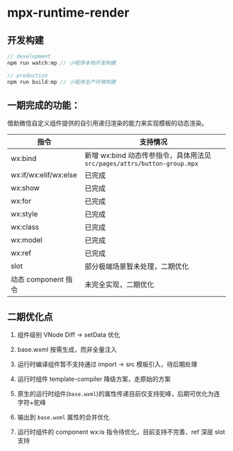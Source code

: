 # mpx-runtime-render

## 开发构建

```javascript
// development
npm run watch:mp // 小程序本地开发构建

// production
npm run build:mp // 小程序生产环境构建
```

## 一期完成的功能：

借助微信自定义组件提供的自引用递归渲染的能力来实现模板的动态渲染。

| 指令 | 支持情况 |
| - | - |
| wx:bind | 新增 wx:bind 动态传参指令，具体用法见 `src/pages/attrs/button-group.mpx` |
| wx:if/wx:elif/wx:else | 已完成 |
| wx:show | 已完成 |
| wx:for | 已完成 |
| wx:style | 已完成 |
| wx:class | 已完成 |
| wx:model | 已完成 |
| wx:ref | 已完成 |
| slot | 部分极端场景暂未处理，二期优化 |
| 动态 component 指令 | 未完全实现，二期优化 |

## 二期优化点

1. 组件级别 VNode Diff -> setData 优化

2. base.wxml 按需生成，而非全量注入

3. 运行时编译组件暂不支持通过 import -> src 模板引入，待后期处理

4. 运行时组件 template-compiler 降级方案，走原始的方案

5. 原生的运行时组件(`base.wxml`)的属性传递目前仅支持驼峰，后期可优化为连字符+驼峰

6. 输出到 `base.wxml` 属性的合并优化

7. 运行时组件的 component wx:is 指令待优化，目前支持不完善、ref 深层 slot 支持
